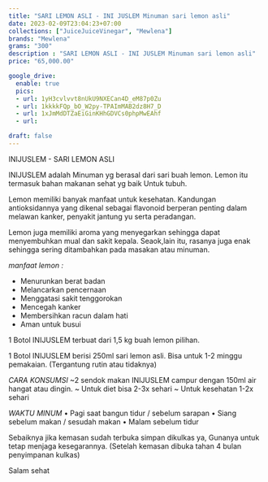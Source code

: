 ```yaml
---
title: "SARI LEMON ASLI - INI JUSLEM Minuman sari lemon asli"
date: 2023-02-09T23:04:23+07:00
collections: ["JuiceJuiceVinegar", "Mewlena"]
brands: "Mewlena"
grams: "300"
description : "SARI LEMON ASLI - INI JUSLEM Minuman sari lemon asli"
price: "65,000.00"

google_drive:
  enable: true
  pics:
  - url: 1yH3cvlvvt8nUkU9NXECan4D_eM87p0Zu
  - url: 1kkkkFQp_bO_W2py-TPAImMAB2dz8H7_D
  - url: 1xJmMdDTZaEiGinKHhGDVCs0phpMwEAhf
  - url: 

draft: false
---
```


INIJUSLEM - SARI LEMON ASLI


INIJUSLEM  adalah Minuman yg berasal dari sari buah lemon.
Lemon itu termasuk bahan makanan sehat yg baik Untuk tubuh. 

Lemon memiliki banyak manfaat untuk kesehatan. Kandungan antioksidannya yang dikenal sebagai flavonoid berperan penting dalam melawan kanker, penyakit jantung yu serta peradangan.

Lemon juga memiliki aroma yang menyegarkan sehingga dapat menyembuhkan mual dan sakit kepala. Seaok,lain itu, rasanya juga enak sehingga sering ditambahkan pada masakan atau minuman.

*manfaat lemon :*
- Menurunkan berat badan
- Melancarkan pencernaan
- Menggatasi sakit tenggorokan
- Mencegah kanker
- Membersihkan racun dalam hati
- Aman untuk busui 

1 Botol INIJUSLEM terbuat dari 1,5 kg buah lemon pilihan.

1 Botol INIJUSLEM berisi 250ml sari lemon asli.
Bisa untuk 1-2 minggu pemakaian.
(Tergantung rutin atau tidaknya)

*CARA KONSUMSI*
~2 sendok makan INIJUSLEM campur dengan 150ml air hangat atau dingin.
~ Untuk diet bisa 2-3x sehari
~ Untuk kesehatan 1-2x sehari

*WAKTU MINUM*
• Pagi saat bangun tidur / sebelum sarapan
• Siang sebelum makan / sesudah makan
• Malam sebelum tidur

Sebaiknya jika kemasan sudah terbuka simpan dikulkas ya, Gunanya untuk tetap menjaga kesegarannya.
(Setelah kemasan dibuka tahan 4 bulan penyimpanan kulkas)


Salam sehat  
